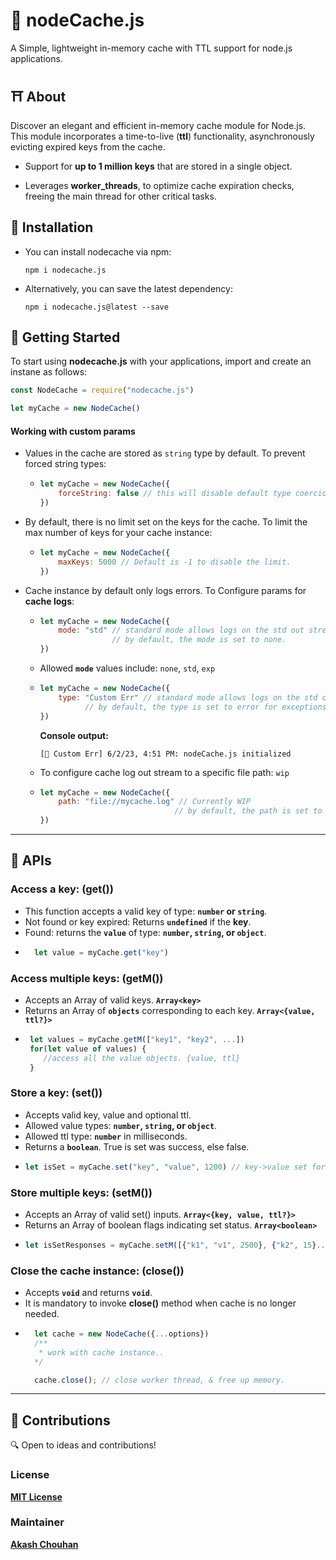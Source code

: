 # 🍁 nodeCache.js

A Simple, lightweight in-memory cache with TTL support for node.js applications. 
## ⛩️ About

Discover an elegant and efficient in-memory cache module for Node.js. This module incorporates a time-to-live (**ttl**) functionality, asynchronously evicting expired keys from the cache.

- Support for **up to 1 million keys** that are stored in a single object.

- Leverages **worker_threads**, to optimize cache expiration checks, freeing the main thread for other critical tasks.


## 📜 Installation
- You can install nodecache via npm:
    ```shell
    npm i nodecache.js
    ```
- Alternatively, you can save the latest dependency:
    ```shell
    npm i nodecache.js@latest --save
    ```


## 📒 Getting Started

To start using **nodecache.js** with your applications, import and create an instane as follows:
```js
const NodeCache = require("nodecache.js")

let myCache = new NodeCache()
```

#### **Working with custom params**
- Values in the cache are stored as `string` type by default. To prevent forced string types:
  - ```js
    let myCache = new NodeCache({
        forceString: false // this will disable default type coercion.
    }) 
    ```
- By default, there is no limit set on the keys for the cache. To limit the max number of keys for your cache instance:
  - ```js
    let myCache = new NodeCache({
        maxKeys: 5000 // Default is -1 to disable the limit.
    }) 
    ```
- Cache instance by default only logs errors. To Configure params for **cache logs**:
  - ```js
    let myCache = new NodeCache({
        mode: "std" // standard mode allows logs on the std out stream
                    // by default, the mode is set to none.
    })
    ```
  - Allowed **`mode`** values include: `none`, `std`, `exp`
  - ```js
    let myCache = new NodeCache({
        type: "Custom Err" // standard mode allows logs on the std out stream
              // by default, the type is set to error for exceptions, info for rest.
    })
    ```
    **Console output:**
     ```shell
     [🍁 Custom Err] 6/2/23, 4:51 PM: nodeCache.js initialized
     ```
  - To configure cache log out stream to a specific file path: `wip`
  - ```js
    let myCache = new NodeCache({
        path: "file://mycache.log" // Currently WIP
                                  // by default, the path is set to none.
    })
    ```
---

## 💽 APIs
### Access a key: (**get()**)
  - This function accepts a valid key of type: **`number` or `string`**.
  - Not found or key expired: Returns **`undefined`** if the **key**.
  - Found: returns the **`value`** of type: **`number`, `string`, or `object`**.
  - ```js
      let value = myCache.get("key")
    ``` 
### Access multiple keys: (**getM()**) 
  - Accepts an Array of valid keys. **`Array<key>`**
  - Returns an Array of **`objects`** corresponding to each key. **`Array<{value, ttl?}>`**
  - ```js
     let values = myCache.getM(["key1", "key2", ...])
     for(let value of values) {
        //access all the value objects. {value, ttl}
     }
    ``` 
### Store a key: (**set()**)
  - Accepts valid key, value and optional ttl.
  - Allowed value types: **`number`, `string`, or `object`**.
  - Allowed ttl type: **`number`** in milliseconds.
  - Returns a **`boolean`**. True is set was success, else false.
  - ```js
    let isSet = myCache.set("key", "value", 1200) // key->value set for 1.2s
    ```
### Store multiple keys: (**setM()**)
  - Accepts an Array of valid set() inputs. **`Array<{key, value, ttl?}>`**
  - Returns an Array of boolean flags indicating set status. **`Array<boolean>`**
  - ```js
    let isSetResponses = myCache.setM([{"k1", "v1", 2500}, {"k2", 15}...])
    ```
### Close the cache instance: (**close()**)
- Accepts **`void`** and returns **`void`**.
- It is mandatory to invoke **close()** method when cache is no longer needed.
- ```js
    let cache = new NodeCache({...options})
    /** 
     * work with cache instance..
    */

    cache.close(); // close worker thread, & free up memory.
  ```

---

## 🔖 Contributions
🔍 Open to ideas and contributions! 
### License
**[MIT License](https://github.com/akashchouhan16/nodeCache.js/blob/master/LICENSE "nodeCache.js License")**

### Maintainer
**[Akash Chouhan](https://github.com/akashchouhan16 "Akash Chouhan")**
